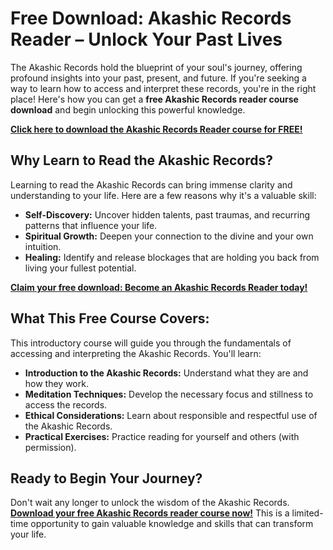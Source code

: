 # Free Download: Akashic Records Reader – Unlock Your Past Lives

The Akashic Records hold the blueprint of your soul's journey, offering profound insights into your past, present, and future. If you're seeking a way to learn how to access and interpret these records, you're in the right place! Here's how you can get a **free Akashic Records reader course download** and begin unlocking this powerful knowledge.

[**Click here to download the Akashic Records Reader course for FREE!**](https://udemywork.com/akashic-records-reader)

## Why Learn to Read the Akashic Records?

Learning to read the Akashic Records can bring immense clarity and understanding to your life. Here are a few reasons why it's a valuable skill:

*   **Self-Discovery:** Uncover hidden talents, past traumas, and recurring patterns that influence your life.
*   **Spiritual Growth:** Deepen your connection to the divine and your own intuition.
*   **Healing:** Identify and release blockages that are holding you back from living your fullest potential.

[**Claim your free download: Become an Akashic Records Reader today!**](https://udemywork.com/akashic-records-reader)

## What This Free Course Covers:

This introductory course will guide you through the fundamentals of accessing and interpreting the Akashic Records. You'll learn:

*   **Introduction to the Akashic Records:** Understand what they are and how they work.
*   **Meditation Techniques:** Develop the necessary focus and stillness to access the records.
*   **Ethical Considerations:** Learn about responsible and respectful use of the Akashic Records.
*   **Practical Exercises:** Practice reading for yourself and others (with permission).

## Ready to Begin Your Journey?

Don't wait any longer to unlock the wisdom of the Akashic Records. [**Download your free Akashic Records reader course now!**](https://udemywork.com/akashic-records-reader) This is a limited-time opportunity to gain valuable knowledge and skills that can transform your life.
